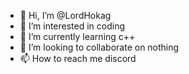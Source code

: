 - 👋 Hi, I’m @LordHokag
- 👀 I’m interested in coding
- 🌱 I’m currently learning c++
- 💞️ I’m looking to collaborate on nothing
- 📫 How to reach me discord

<!---
LordHokag/LordHokag is a ✨ special ✨ repository because its `README.md` (this file) appears on your GitHub profile.
You can click the Preview link to take a look at your changes.
--->
